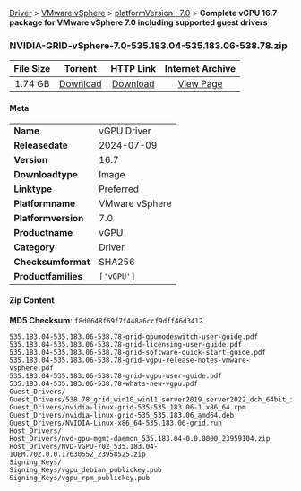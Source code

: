 
[Driver](/README.md)  >  [VMware vSphere](/index/Driver/VMware_vSphere.md)  >  [platformVersion : 7.0](/index/Driver/VMware_vSphere/7.0.md)  >  **Complete vGPU 16.7 package for VMware vSphere 7.0 including supported guest drivers**


### NVIDIA-GRID-vSphere-7.0-535.183.04-535.183.06-538.78.zip

| **File Size** | **Torrent**  | **HTTP Link** | **Internet Archive** |
|:-------------:|:------------:|:-------------:|:--------------------:|
| 1.74 GB |  [Download](https://archive.org/download/nvgpu_NVIDIA-GRID-vSphere-7.0-535.183.04-535.183.06-538.78.zip/nvgpu_NVIDIA-GRID-vSphere-7.0-535.183.04-535.183.06-538.78.zip_archive.torrent)       | [Download](https://archive.org/compress/nvgpu_NVIDIA-GRID-vSphere-7.0-535.183.04-535.183.06-538.78.zip) | [View Page](https://archive.org/details/nvgpu_NVIDIA-GRID-vSphere-7.0-535.183.04-535.183.06-538.78.zip)       |

#### Meta

<table>
<tr><td><strong>Name</strong></td><td>vGPU Driver</td></tr>
<tr><td><strong>Releasedate</strong></td><td>2024-07-09</td></tr>
<tr><td><strong>Version</strong></td><td>16.7</td></tr>
<tr><td><strong>Downloadtype</strong></td><td>Image</td></tr>
<tr><td><strong>Linktype</strong></td><td>Preferred</td></tr>
<tr><td><strong>Platformname</strong></td><td>VMware vSphere</td></tr>
<tr><td><strong>Platformversion</strong></td><td>7.0</td></tr>
<tr><td><strong>Productname</strong></td><td>vGPU</td></tr>
<tr><td><strong>Category</strong></td><td>Driver</td></tr>
<tr><td><strong>Checksumformat</strong></td><td>SHA256</td></tr>
<tr><td><strong>Productfamilies</strong></td><td><code>['vGPU']</code></td></tr>
</table>

#### Zip Content

**MD5 Checksum**: `f8d0648f69f7f448a6ccf9dff46d3412`

```text
535.183.04-535.183.06-538.78-grid-gpumodeswitch-user-guide.pdf
535.183.04-535.183.06-538.78-grid-licensing-user-guide.pdf
535.183.04-535.183.06-538.78-grid-software-quick-start-guide.pdf
535.183.04-535.183.06-538.78-grid-vgpu-release-notes-vmware-vsphere.pdf
535.183.04-535.183.06-538.78-grid-vgpu-user-guide.pdf
535.183.04-535.183.06-538.78-whats-new-vgpu.pdf
Guest_Drivers/
Guest_Drivers/538.78_grid_win10_win11_server2019_server2022_dch_64bit_international.exe
Guest_Drivers/nvidia-linux-grid-535-535.183.06-1.x86_64.rpm
Guest_Drivers/nvidia-linux-grid-535_535.183.06_amd64.deb
Guest_Drivers/NVIDIA-Linux-x86_64-535.183.06-grid.run
Host_Drivers/
Host_Drivers/nvd-gpu-mgmt-daemon_535.183.04-0.0.0000_23959104.zip
Host_Drivers/NVD-VGPU-702_535.183.04-1OEM.702.0.0.17630552_23958525.zip
Signing_Keys/
Signing_Keys/vgpu_debian_publickey.pub
Signing_Keys/vgpu_rpm_publickey.pub
```